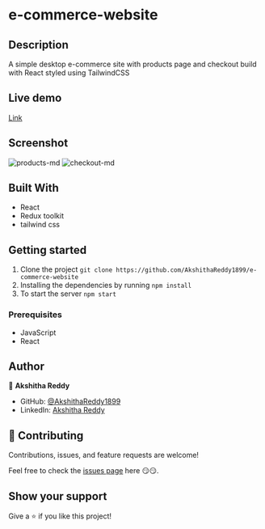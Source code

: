 # e-commerce-website

## Description

A simple desktop e-commerce site with products page and checkout build with React styled using TailwindCSS

## Live demo

[Link](https://quiet-croissant-fba962.netlify.app/)

## Screenshot

![products-md](https://user-images.githubusercontent.com/70577783/191893121-a3915c03-5893-4194-9706-f035954e61ee.jpg)
![checkout-md](https://user-images.githubusercontent.com/70577783/191893123-aaa3fa40-0e01-4990-b1ff-bde458fc291b.jpg)


## Built With

- React
- Redux toolkit
- tailwind css

## Getting started

1. Clone the project `git clone https://github.com/AkshithaReddy1899/e-commerce-website`
2. Installing the dependencies by running `npm install`
3. To start the server `npm start`

### Prerequisites

- JavaScript
- React

## Author

👤 **Akshitha Reddy**

- GitHub: [@AkshithaReddy1899](https://github.com/AkshithaReddy1899)
- LinkedIn: [Akshitha Reddy](https://www.linkedin.com/in/akshitha-reddy-yadla/)

## 🤝 Contributing

Contributions, issues, and feature requests are welcome!

Feel free to check the [issues page](https://github.com/AkshithaReddy1899/e-commerce-website/issues) here 😏😏.

## Show your support

Give a ⭐️ if you like this project!
